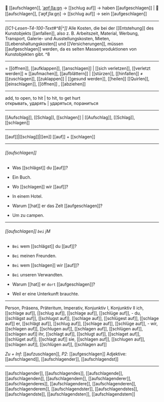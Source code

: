 📖 [[aufschlagen]], [ˈaʊ̯fˌʃlaːɡn̩](https://youglish.com/pronounce/aufschlagen/german) → [[schlug auf]] → haben [[aufgeschlagen]] | 🤕 [[aufschlagen]], [ˈaʊ̯fˌʃlaːɡn̩] → [[schlug auf]] → sein [[aufgeschlagen]]

---
*[[C1-Lesen-T4-100-Text#^8|^]]* Alle Kosten, die bei der [[Entstehung]] des Kunstobjekts [[anfallen]], also z. B. Arbeitszeit, Material, Werbung, Transport, Galerie- und Ausstellungskosten, Mieten, [[Lebenshaltungskosten]] und [[Versicherungen]], müssen [[aufgeschlagen]] werden, da es selten Massenproduktionen von Kunstobjekten gibt. ^8

---
= [[öffnen]], [[aufklappen]], [[anschlagen]] | [[sich verletzen]], [[verletzt werden]]
≈ [[aufmachen]], [[aufblättern]] | [[stürzen]], [[hinfallen]]
≠ [[zuschlagen]], [[zuklappen]] | [[gesund werden]], [[heilen]]
[[Quirlen]], [[einschlagen]], [[öffnen]]
, [[abziehen]]

---
add, to open, to hit | to hit, to get hurt  
открывать, ударять | ударяться, пораниться

---
[[Aufschlag]], [[Schlag]], [[schlagen]] | [[Aufschlag]], [[Schlag]], [[schlagen]]

---
[[auf]]|[[schlag]]|[[en]]
[[auf]] + [[schlagen]]


---
###### [[aufschlagen]]
- Was [[schlägst]] du [[auf]]?
- Ein Buch.

- Wo [[schlagen]] wir [[auf]]?
- In einem Hotel.

- Warum [[hat]] er das Zelt [[aufgeschlagen]]?
- Um zu campen.

---
###### [[aufschlagen]] `bei` jM
- `Bei` wem [[schlägst]] du [[auf]]?
- `Bei` meinen Freunden.

- `Bei` wem [[schlagen]] wir [[auf]]?
- `Bei` unseren Verwandten.

- Warum [[hat]] er `dort` [[aufgeschlagen]]?
- Weil er eine Unterkunft brauchte.

---
Person, Präsens, Präteritum, Imperativ, Konjunktiv I, Konjunktiv II
ich, [[schlage auf]], [[schlug auf]], [[schlage auf]], [[schlüge auf]], -
du, [[schlägst auf]], [[schlugst auf]], [[schlage auf]], [[schlügest auf]], [[schlage auf]]
er, [[schlägt auf]], [[schlug auf]], [[schlage auf]], [[schlüge auf]], -
wir, [[schlagen auf]], [[schlugen auf]], [[schlagen auf]], [[schlügen auf]], [[schlagen auf]]
ihr, [[schlagt auf]], [[schlugt auf]], [[schlaget auf]], [[schlüget auf]], [[schlagt auf]]
sie, [[schlagen auf]], [[schlugen auf]], [[schlagen auf]], [[schlügen auf]], [[schlagen auf]]

*Zu + Inf*: [[aufzuschlagen]], *P2*: [[aufgeschlagen]]
Adjektive: [[aufschlagend]], [[aufschlagender]], [[aufschlagendst]]

---
[[aufschlagender]], [[aufschlagendes]], [[aufschlagende]], [[aufschlagenden]], [[aufschlagendem]], [[aufschlagenderer]], [[aufschlagenderes]], [[aufschlagendere]], [[aufschlagenderen]], [[aufschlagenderem]], [[aufschlagendster]], [[aufschlagendstes]], [[aufschlagendste]], [[aufschlagendsten]], [[aufschlagendstem]]